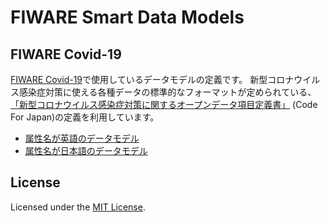 # FIWARE Smart Data Models

## FIWARE Covid-19

[FIWARE Covid-19](https://github.com/NEC-FIWARE/fiware-covid-19)で使用しているデータモデルの定義です。
新型コロナウイルス感染症対策に使える各種データの標準的なフォーマットが定められている、[「新型コロナウイルス感染症対策に関するオープンデータ項目定義書」](https://www.code4japan.org/activity/stopcovid19) (Code For Japan)の定義を利用しています。

-   [属性名が英語のデータモデル](covid-19/data_model.en/datamodels.md)
-   [属性名が日本語のデータモデル](covid-19/data_model.ja/datamodels.md)

## License

Licensed under the [MIT License](./LICENSE).
